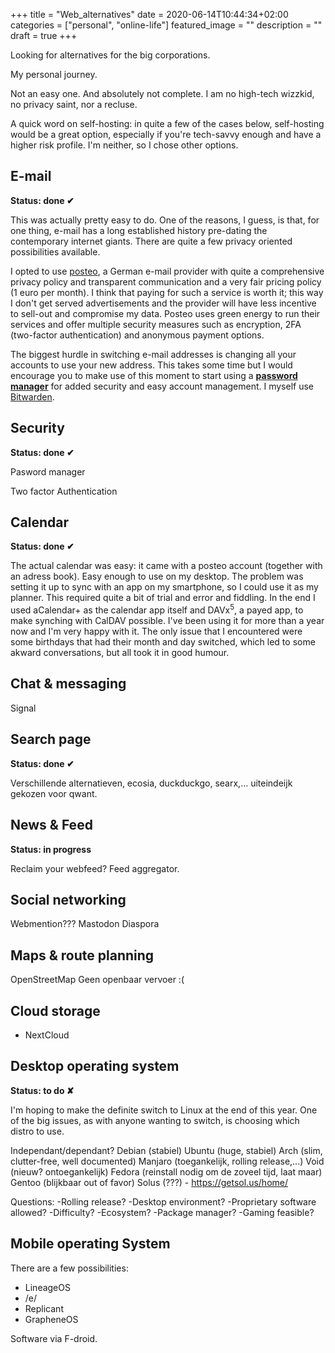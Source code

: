 +++
title =  "Web_alternatives"
date = 2020-06-14T10:44:34+02:00
categories = ["personal", "online-life"]
featured_image = ""
description = ""
draft = true
+++

Looking for alternatives for the big corporations.

My personal journey.

Not an easy one. And absolutely not complete. I am no high-tech wizzkid, no privacy saint, nor a recluse.

<!--more-->

A quick word on self-hosting: in quite a few of the cases below, self-hosting would be a great option, especially if you're tech-savvy enough and have a higher risk profile. I'm neither, so I chose other options.

## E-mail
**Status: done ✔**

This was actually pretty easy to do. One of the reasons, I guess, is that, for one thing, e-mail has a long established history pre-dating the contemporary internet giants. There are quite a few privacy oriented possibilities available.

I opted to use [posteo](https://posteo.de/en), a German e-mail provider with quite a comprehensive privacy policy and transparent communication and a very fair pricing policy (1 euro per month). I think that paying for such a service is worth it; this way I don't get served advertisements and the provider will have less incentive to sell-out and compromise my data. Posteo uses green energy to run their services and offer multiple security measures such as encryption, 2FA (two-factor authentication) and anonymous payment options.

The biggest hurdle in switching e-mail addresses is changing all your accounts to use your new address. This takes some time but I would encourage you to make use of this moment to start using a **[password manager](https://en.wikipedia.org/wiki/Password_manager)** for added security and easy account management. I myself use [Bitwarden](https://bitwarden.com/).

## Security
**Status: done ✔**

Pasword manager

Two factor Authentication

## Calendar
**Status: done ✔**

The actual calendar was easy: it came with a posteo account (together with an adress book). Easy enough to use on my desktop. The problem was setting it up to sync with an app on my smartphone, so I could use it as my planner. This required quite a bit of trial and error and fiddling. In the end I used aCalendar+ as the calendar app itself and DAVx<sup>5</sup>, a payed app, to make synching with CalDAV possible. I've been using it for more than a year now and I'm very happy with it. The only issue that I encountered were some birthdays that had their month and day switched, which led to some akward conversations, but all took it in good humour.

## Chat & messaging

Signal

## Search page
**Status: done ✔**

Verschillende alternatieven, ecosia, duckduckgo, searx,... uiteindeijk gekozen voor qwant.

## News & Feed
**Status: in progress**

Reclaim your webfeed?
Feed aggregator.

## Social networking

Webmention???
Mastodon
Diaspora

## Maps & route planning

OpenStreetMap
Geen openbaar vervoer :(

## Cloud storage

* NextCloud

## Desktop operating system
**Status: to do ✘**

I'm hoping to make the definite switch to Linux at the end of this year. One of the big issues, as with anyone wanting to switch, is choosing which distro to use.

Independant/dependant?
Debian (stabiel)
    Ubuntu (huge, stabiel)
Arch (slim, clutter-free, well documented)
    Manjaro (toegankelijk, rolling release,...)
Void (nieuw? ontoegankelijk)
Fedora (reinstall nodig om de zoveel tijd, laat maar)
Gentoo (blijkbaar out of favor)
Solus (???) - https://getsol.us/home/


Questions:
-Rolling release?
-Desktop environment?
-Proprietary software allowed?
-Difficulty?
-Ecosystem?
-Package manager?
-Gaming feasible?

## Mobile operating System
There are a few possibilities:
* LineageOS
* /e/
* Replicant
* GrapheneOS

Software via F-droid.

